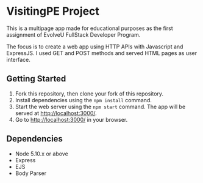 # VisitingPE Project

This is a multipage app made for educational purposes as the first assignment of EvolveU FullStack Developer Program.

The focus is to create a web app using HTTP APIs with Javascript and ExpressJS. I used GET and POST methods and served HTML pages as user interface. 

## Getting Started

1. Fork this repository, then clone your fork of this repository.
2. Install dependencies using the `npm install` command.
3. Start the web server using the `npm start` command. The app will be served at <http://localhost:3000/>.
4. Go to <http://localhost:3000/> in your browser.

## Dependencies

- Node 5.10.x or above
- Express
- EJS
- Body Parser